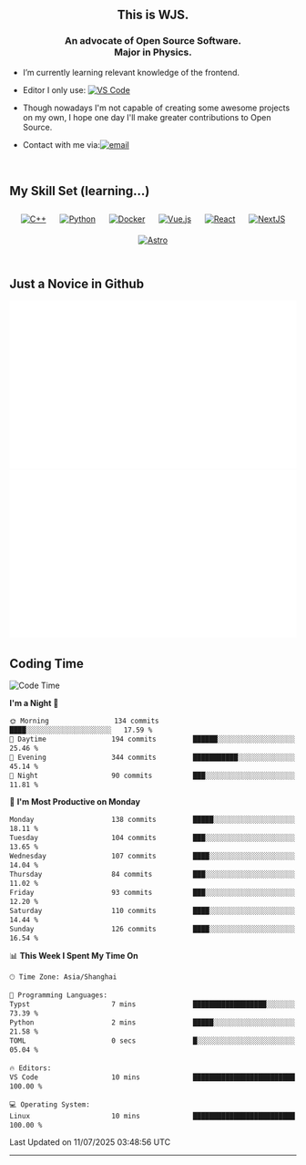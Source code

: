 ## <div align="center">This is WJS.</div>  
  

### <div align="center">An advocate of Open Source Software.<br>Major in Physics.</div>  
  

- I’m currently learning relevant knowledge of the frontend.  
  

- Editor I only use: [![VS Code](https://img.shields.io/badge/-VS%20Code-007ACC?style=plastic&logo=visual-studio-code)](https://code.visualstudio.com/)  
  

- Though nowadays I'm not capable of creating some awesome projects on my own, I hope one day I'll make greater contributions to Open Source.  
  

- Contact with me via:[![email](https://img.shields.io/badge/My-e--mail-red)](mailto:wjs@wjsphy.top)  
  

<br/>  


## My Skill Set (learning...)
<div align="center">  
<a href="https://www.cplusplus.com/" target="_blank"><img style="margin: 10px" src="https://profilinator.rishav.dev/skills-assets/cplusplus-original.svg" alt="C++" height="50" /></a>  
<a href="https://www.python.org/" target="_blank"><img style="margin: 10px" src="https://profilinator.rishav.dev/skills-assets/python-original.svg" alt="Python" height="50" /></a>  
<a href="https://www.docker.com/" target="_blank"><img style="margin: 10px" src="https://profilinator.rishav.dev/skills-assets/docker-original-wordmark.svg" alt="Docker" height="50" /></a>  
<a href="https://vuejs.org/" target="_blank"><img style="margin: 10px" src="https://profilinator.rishav.dev/skills-assets/vuejs-original-wordmark.svg" alt="Vue.js" height="50" /></a>  
<a href="https://reactjs.org/" target="_blank"><img style="margin: 10px" src="https://profilinator.rishav.dev/skills-assets/react-original-wordmark.svg" alt="React" height="50" /></a>  
<a href="https://nextjs.org/" target="_blank"><img style="margin: 10px" src="https://profilinator.rishav.dev/skills-assets/nextjs.png" alt="NextJS" height="50" /></a>  
<a href="https://www.astro.build/" target="_blank"><img style="margin: 10px" src="https://profilinator.rishav.dev/skills-assets/astro.svg" alt="Astro" height="50" /></a>   
</div>

<br/>  


## Just a Novice in Github  
![](https://raw.githubusercontent.com/wjsoj/github-stats-transparent/output/generated/overview.svg)
![](https://raw.githubusercontent.com/wjsoj/github-stats-transparent/output/generated/languages.svg)

## Coding Time

<!--START_SECTION:waka-->
![Code Time](http://img.shields.io/badge/Code%20Time-1%2C281%20hrs%2031%20mins-blue)

**I'm a Night 🦉** 

```text
🌞 Morning                134 commits         ████░░░░░░░░░░░░░░░░░░░░░   17.59 % 
🌆 Daytime                194 commits         ██████░░░░░░░░░░░░░░░░░░░   25.46 % 
🌃 Evening                344 commits         ███████████░░░░░░░░░░░░░░   45.14 % 
🌙 Night                  90 commits          ███░░░░░░░░░░░░░░░░░░░░░░   11.81 % 
```
📅 **I'm Most Productive on Monday** 

```text
Monday                   138 commits         █████░░░░░░░░░░░░░░░░░░░░   18.11 % 
Tuesday                  104 commits         ███░░░░░░░░░░░░░░░░░░░░░░   13.65 % 
Wednesday                107 commits         ████░░░░░░░░░░░░░░░░░░░░░   14.04 % 
Thursday                 84 commits          ███░░░░░░░░░░░░░░░░░░░░░░   11.02 % 
Friday                   93 commits          ███░░░░░░░░░░░░░░░░░░░░░░   12.20 % 
Saturday                 110 commits         ████░░░░░░░░░░░░░░░░░░░░░   14.44 % 
Sunday                   126 commits         ████░░░░░░░░░░░░░░░░░░░░░   16.54 % 
```


📊 **This Week I Spent My Time On** 

```text
🕑︎ Time Zone: Asia/Shanghai

💬 Programming Languages: 
Typst                    7 mins              ██████████████████░░░░░░░   73.39 % 
Python                   2 mins              █████░░░░░░░░░░░░░░░░░░░░   21.58 % 
TOML                     0 secs              █░░░░░░░░░░░░░░░░░░░░░░░░   05.04 % 

🔥 Editors: 
VS Code                  10 mins             █████████████████████████   100.00 % 

💻 Operating System: 
Linux                    10 mins             █████████████████████████   100.00 % 
```


 Last Updated on 11/07/2025 03:48:56 UTC
<!--END_SECTION:waka-->

----

<!--
**wjsoj/wjsoj** is a ✨ _special_ ✨ repository because its `README.md` (this file) appears on your GitHub profile.

Here are some ideas to get you started:

- 🔭 I’m currently working on ...
- 🌱 I’m currently learning ...
- 👯 I’m looking to collaborate on ...
- 🤔 I’m looking for help with ...
- 💬 Ask me about ...
- 📫 How to reach me: ...
- 😄 Pronouns: ...
- ⚡ Fun fact: ...
-->
